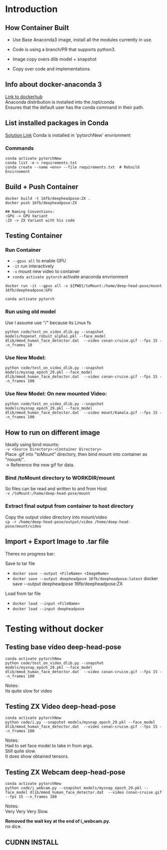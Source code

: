 # Introduction
## How Container Built
* Use Base Anaconda3 image, install all the modules currently in use.

* Code is using a branch/PR that supports python3.

* Image copy overs dlib model + snapshot

* Copy over code and implementations


## Info about docker-anaconda 3
[Link to dockerhub](https://hub.docker.com/r/continuumio/anaconda3)   \
Anaconda distribution is installed into the /opt/conda    \
Ensures that the default user has the conda command in their path.

## List installed packages in Conda
[Solution Link](https://stackoverflow.com/questions/50777849/from-conda-create-requirements-txt-for-pip3)
Conda is installed in 'pytorchNew' envrionment

### Commands
```
conda activate pytorchNew
conda list -e > requirements.txt
conda create --name <env> --file requirements.txt  # Rebuild Environment
```

## Build + Push Container
```
docker build -t 16fb/deepheadpose:ZX .
docker push 16fb/deepheadpose:ZX

## Naming Conventions:
:GPU -> GPU Variant
:ZX -> ZX Variant with his code
```
## Testing Container
### Run Container
* `--gpus all` to enable GPU
* `-it` run interactively
* `-v` mount new video to container
* `conda activate pytorch` activate anaconda envrionment
```
docker run -it --gpus all -v ${PWD}/toMount:/home/deep-head-pose/mount 16fb/deepheadpose:GPU

conda activate pytorch
```
### Run using old model
Use  I assume use "/" because its Linux fs

```
python code/test_on_video_dlib.py --snapshot models/hopenet_robust_alpha1.pkl --face_model dlib/mmod_human_face_detector.dat  --video conan-cruise.gif --fps 15 --n_frames 10
```

### **Use New Model:**
```
python code/test_on_video_dlib.py --snapshot models/mysnap_epoch_29.pkl --face_model dlib/mmod_human_face_detector.dat  --video conan-cruise.gif --fps 15 --n_frames 100
```

### **Use New Model:** On new mounted Video:
```
python code/test_on_video_dlib.py --snapshot models/mysnap_epoch_29.pkl --face_model dlib/mmod_human_face_detector.dat  --video mount/Kamala.gif --fps 15 --n_frames 100

```

## How to run on different image
Ideally using bind mounts:   \
`-v <Source Directory>:<Container Directory>`   \
Place .gif into "toMount" directory, then bind mount into container as "mount/".    \
-> Reference the new gif for data.
### Bind /toMount directory to WORKDIR/mount
So files can be read and written to and from Host  \
`-v /toMount:/home/deep-head-pose/mount`

### Extract final output from container to host directory
Copy the output video directory into mount/video  \
`cp -r /home/deep-head-pose/output/video /home/deep-head-pose/mount/video`

## Import + Export Image to .tar file
Theres no progress bar:

Save to tar file
* `docker save --output <FileName> <ImageName>`
* `docker save --output deepheadpose 16fb/deepheadpose:latest`
docker save --output deepheadpose 16fb/deepheadpose:ZX

Load from tar file
* `docker load --input <FileName>`
* `docker load --input deepheadpose`

# Testing without docker
## Testing base video deep-head-pose
`conda activate pytorchNew`  
`python code/test_on_video_dlib.py --snapshot models/mysnap_epoch_29.pkl --face_model dlib/mmod_human_face_detector.dat  --video conan-cruise.gif --fps 15 --n_frames 100`  
 
Notes:  
Its quite slow for video

## Testing ZX Video deep-head-pose
`conda activate pytorchNew`  
`python code/i.py --snapshot models/mysnap_epoch_29.pkl --face_model dlib/mmod_human_face_detector.dat  --video conan-cruise.gif --fps 15 --n_frames 100`  

Notes:  
Had to set face model to take in from args.  
Still quite slow.  
It does show obtained tensors.  

## Testing ZX Webcam deep-head-pose
`conda activate pytorchNew`  
`python code/i_webcam.py --snapshot models/mysnap_epoch_29.pkl --face_model dlib/mmod_human_face_detector.dat  --video conan-cruise.gif --fps 15 --n_frames 100`  

Notes:  
Very Very Very Slow.  

**Removed the wait key at the end of i_webcam.py.**   
no dice.
## CUDNN INSTALL
